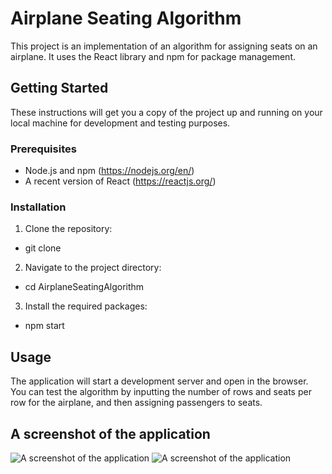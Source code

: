 # Airplane Seating Algorithm

This project is an implementation of an algorithm for assigning seats on an airplane. It uses the React library and npm for package management.

## Getting Started

These instructions will get you a copy of the project up and running on your local machine for development and testing purposes.

### Prerequisites

- Node.js and npm (https://nodejs.org/en/)
- A recent version of React (https://reactjs.org/)

### Installation

1. Clone the repository:

- git clone

2. Navigate to the project directory:

- cd AirplaneSeatingAlgorithm

3. Install the required packages:

- npm start

## Usage

The application will start a development server and open in the browser. You can test the algorithm by inputting the number of rows and seats per row for the airplane, and then assigning passengers to seats.

## A screenshot of the application

![A screenshot of the application](docs/screenshot0.png)
![A screenshot of the application](docs/screenshot1.png)

